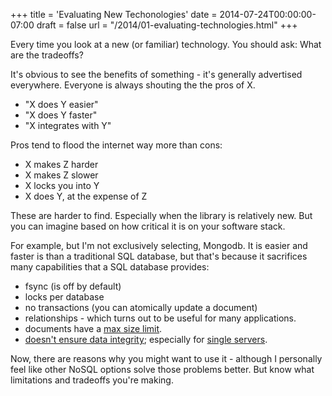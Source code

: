 +++
title = 'Evaluating New Techonologies'
date = 2014-07-24T00:00:00-07:00
draft = false
url = "/2014/01-evaluating-technologies.html"
+++

Every time you look at a new (or familiar) technology. You should ask: What are
the tradeoffs?

It's obvious to see the benefits of something - it's generally advertised
everywhere. Everyone is always shouting the the pros of X.

- "X does Y easier"
- "X does Y faster"
- "X integrates with Y"

Pros tend to flood the internet way more than cons:

- X makes Z harder
- X makes Z slower
- X locks you into Y
- X does Y, at the expense of Z

These are harder to find. Especially when the library is relatively new. But you
can imagine based on how critical it is on your software stack.

For example, but I'm not exclusively selecting, Mongodb. It is easier and faster
is than a traditional SQL database, but that's because it sacrifices many
capabilities that a SQL database provides:

- fsync (is off by default)
- locks per database
- no transactions (you can atomically update a document)
- relationships - which turns out to be useful for many applications.
- documents have a
  [max size limit](http://docs.mongodb.org/manual/reference/limits/).
- [doesn't ensure data integrity](http://docs.mongodb.org/manual/tutorial/recover-data-following-unexpected-shutdown/#recover-data-after-an-unexpected-shutdown);
  especially for
  [single servers](http://blog.mongodb.org/post/381927266/what-about-durability).

Now, there are reasons why you might want to use it - although I personally feel
like other NoSQL options solve those problems better. But know what limitations
and tradeoffs you're making.
